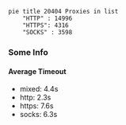 
```mermaid
pie title 20404 Proxies in list
    "HTTP" : 14996
    "HTTPS": 4316
    "SOCKS" : 3598
```

### Some Info
#### Average Timeout

- mixed: 4.4s
- http: 2.3s
- https: 7.6s
- socks: 6.3s